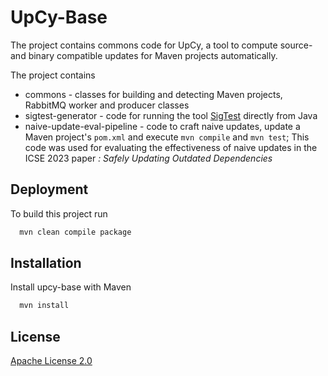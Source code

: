 
# UpCy-Base

The project contains commons code for UpCy, a tool to compute source- and binary compatible updates for Maven projects automatically.

The project contains
* commons - classes for building and detecting Maven projects, RabbitMQ worker and producer classes
* sigtest-generator - code for running the tool [SigTest](https://wiki.openjdk.org/display/CodeTools/sigtest) directly from Java
* naive-update-eval-pipeline - code to craft naive updates, update a Maven project's `pom.xml` and execute `mvn compile` and `mvn test`; This code was used for evaluating the effectiveness of naive updates in the ICSE 2023 paper *: Safely Updating Outdated Dependencies*



## Deployment

To build this project run

```bash
  mvn clean compile package
```




## Installation

Install upcy-base with Maven

```bash
  mvn install
```




## License

[Apache License 2.0](https://choosealicense.com/licenses/apache-2.0/)

